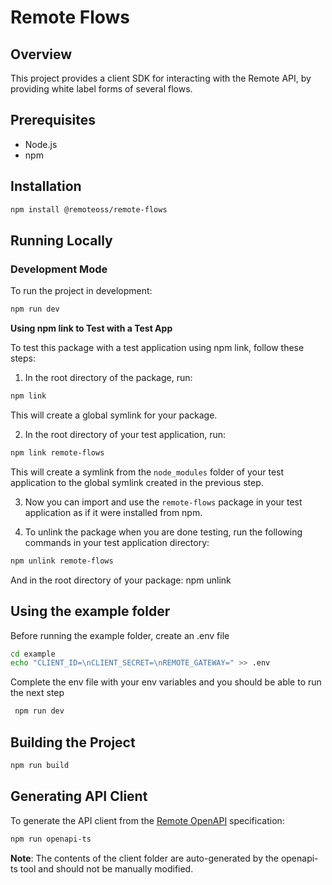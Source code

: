 # Remote Flows

## Overview

This project provides a client SDK for interacting with the Remote API, by providing white label forms of several flows.

## Prerequisites

- Node.js
- npm

## Installation

```sh
npm install @remoteoss/remote-flows
```

## Running Locally

### Development Mode

To run the project in development:

```sh
npm run dev
```

**Using npm link to Test with a Test App**

To test this package with a test application using npm link, follow these steps:

1. In the root directory of the package, run:

```sh
npm link
```

This will create a global symlink for your package.

2. In the root directory of your test application, run:

```sh
npm link remote-flows
```

This will create a symlink from the `node_modules` folder of your test application to the global symlink created in the previous step.

3. Now you can import and use the `remote-flows` package in your test application as if it were installed from npm.

4. To unlink the package when you are done testing, run the following commands in your test application directory:

```sh
npm unlink remote-flows
```

And in the root directory of your package:
npm unlink

## Using the example folder

Before running the example folder, create an .env file

```sh
cd example
echo "CLIENT_ID=\nCLIENT_SECRET=\nREMOTE_GATEWAY=" >> .env
```

Complete the env file with your env variables and you should be able to run the next step

```sh
 npm run dev
```

## Building the Project

```sh
npm run build
```

## Generating API Client

To generate the API client from the [Remote OpenAPI](https://gateway.remote.com/v1/docs/openapi.json) specification:

```sh
npm run openapi-ts
```

**Note**: The contents of the client folder are auto-generated by the openapi-ts tool and should not be manually modified.
